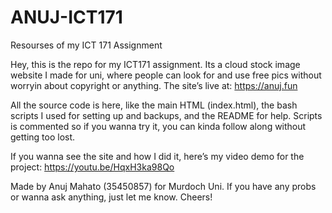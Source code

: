 # ANUJ-ICT171
Resourses of my ICT 171 Assignment 

Hey, this is the repo for my ICT171 assignment.
Its a cloud stock image website I made for uni, where people can look for and use free pics without worryin about copyright or anything. The site’s live at:
https://anuj.fun

All the source code is here, like the main HTML (index.html), the bash scripts I used for setting up and backups, and the README for help.
Scripts is commented so if you wanna try it, you can kinda follow along without getting too lost.

If you wanna see the site and how I did it, here’s my video demo for the project:
https://youtu.be/HqxH3ka98Qo

Made by Anuj Mahato (35450857) for Murdoch Uni.
If you have any probs or wanna ask anything, just let me know. Cheers!
